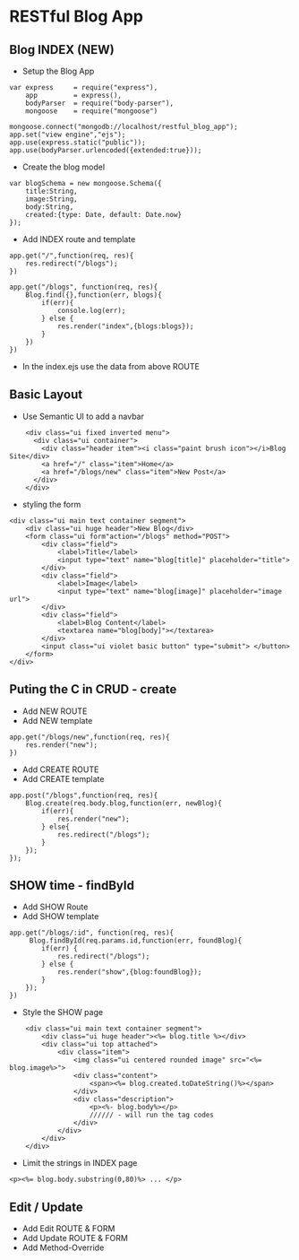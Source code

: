 # RESTful Blog App
## Blog INDEX (NEW)
* Setup the Blog App
```
var express     = require("express"),
    app         = express(),
    bodyParser  = require("body-parser"),
    mongoose    = require("mongoose")

mongoose.connect("mongodb://localhost/restful_blog_app");
app.set("view engine","ejs");
app.use(express.static("public"));
app.use(bodyParser.urlencoded({extended:true}));

```
* Create the blog model
```
var blogSchema = new mongoose.Schema({
    title:String,
    image:String,
    body:String,
    created:{type: Date, default: Date.now}
});
```
* Add INDEX route and template
```
app.get("/",function(req, res){
    res.redirect("/blogs");
})

app.get("/blogs", function(req, res){
    Blog.find({},function(err, blogs){
        if(err){
            console.log(err);
        } else {
            res.render("index",{blogs:blogs});
        }
    })
})
```
* In the index.ejs use the data from above ROUTE

## Basic Layout

* Use Semantic UI to add a navbar
```
	<div class="ui fixed inverted menu">
	  <div class="ui container">
		<div class="header item"><i class="paint brush icon"></i>Blog Site</div>
		<a href="/" class="item">Home</a>
		<a href="/blogs/new" class="item">New Post</a>
	  </div>
	</div>
```
* styling the form
```
<div class="ui main text container segment">  
    <div class="ui huge header">New Blog</div>
    <form class="ui form"action="/blogs" method="POST">
        <div class="field">
            <label>Title</label>
            <input type="text" name="blog[title]" placeholder="title">
        </div>
        <div class="field">
            <label>Image</label>
            <input type="text" name="blog[image]" placeholder="image url">
        </div>
        <div class="field">
            <label>Blog Content</label>
            <textarea name="blog[body]"></textarea>
        </div>
        <input class="ui violet basic button" type="submit"> </button>
    </form>
</div>
```

## Puting the C in CRUD - create

* Add NEW ROUTE
* Add NEW template
```
app.get("/blogs/new",function(req, res){
    res.render("new");
})
```
* Add CREATE ROUTE
* Add CREATE template
```
app.post("/blogs",function(req, res){
    Blog.create(req.body.blog,function(err, newBlog){
        if(err){
            res.render("new");
        } else{
            res.redirect("/blogs");
        }
    });
});
```

## SHOW time - findById

* Add SHOW Route
* Add SHOW template

```
app.get("/blogs/:id", function(req, res){
     Blog.findById(req.params.id,function(err, foundBlog){
        if(err) {
            res.redirect("/blogs");
        } else {
            res.render("show",{blog:foundBlog});  
        }
    });
})
```
* Style the SHOW page
```
    <div class="ui main text container segment">  
        <div class="ui huge header"><%= blog.title %></div>
        <div class="ui top attached">
            <div class="item">
                <img class="ui centered rounded image" src="<%= blog.image%>">
                <div class="content">
                    <span><%= blog.created.toDateString()%></span> 
                </div>
                <div class="description">
                    <p><%- blog.body%></p>
                    ////// - will run the tag codes
                </div>
            </div>
        </div>
    </div>
```

* Limit the strings in INDEX page
```
<p><%= blog.body.substring(0,80)%> ... </p>
```

## Edit / Update

* Add Edit ROUTE & FORM
* Add Update ROUTE & FORM
* Add Method-Override
